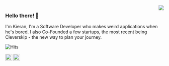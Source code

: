 <img align='right' src="https://lanyard-profile-readme.vercel.app/api/673477059904929802?bg=00000000">

### Hello there! 👋

I'm Kieran, I'm a Software Developer who makes weird applications when he's bored. I also Co-Founded a few startups, the most recent being Cleverskip - the new way to plan your journey.

![Hits](https://hits-app.vercel.app/hits?url=https%3A%2F%2Fgithub.com%2Fuhio&bgRight=FAA0A0)

<a href="https://k1e.io/" target="_blank">
  <img align="left" width="22px" alt="Welcome to my world.." src="http://simpleicon.com/wp-content/uploads/link-2.png"/>
</a>
<a href="https://twitter.com/p1cturebooks" target="_blank">
  <img align="left" width="22px" alt="Twitter" src="https://cdn.jsdelivr.net/npm/simple-icons@v3/icons/twitter.svg" />
</a>
<br />
